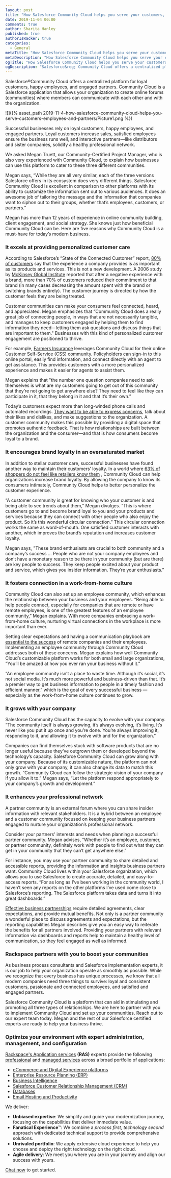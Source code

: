 ```yaml
---
layout: post
title: "How Salesforce Community Cloud helps you serve your customers, employees, and partners"
date: 2019-11-04 00:00
comments: true
author: Sharita Hanley
published: true
authorIsRacker: true
categories:
  - General
metaTitle: "How Salesforce Community Cloud helps you serve your customers, employees, and partners"
metaDescription: "How Salesforce Community Cloud helps you serve your customers, employees, and partners"
ogTitle: "How Salesforce Community Cloud helps you serve your customers, employees, and partners"
ogDescription: "Salesforce&reg; Community Cloud offers a centralized platform for loyal customers, happy employees, and engaged partners."
---
```


Salesforce&reg;Community Cloud offers a centralized platform for loyal customers, happy employees, and engaged partners. Community Cloud is a Salesforce application that allows your organization to create online forums (communities) where members can communicate with each other and with the organization. 

<!-- more -->

![]({% asset_path 2019-11-4-how-salesforce-community-cloud-helps-you-serve-customers-employees-and-partners/Picture1.png %})

Successful businesses rely on loyal customers, happy employees, and engaged partners. Loyal customers increase sales, satisfied employees ensure the business runs well, and interactive partners&mdash;like distributors and sister companies, solidify a healthy professional network. 

We asked Megan Truett, our Community-Certified Project Manager, who is also very experienced with Community Cloud, to explain how businesses can use this platform to cater to these three different communities.

Megan says, “While they are all very similar, each of the three versions Salesforce offers in its ecosystem does very different things. Salesforce Community Cloud is excellent in comparison to other platforms with its ability to customize the information sent out to various audiences. It does an awesome job of tailoring the message and the information that companies want to siphon out to their groups, whether that’s employees, customers, or partners.” 

Megan has more than 12 years of experience in online community building, client engagement, and social strategy. She knows just how beneficial Community Cloud can be. Here are five reasons why Community Cloud is a must-have for today’s modern business. 

### It excels at providing personalized customer care

According to Salesforce’s “State of the Connected Customer” report, [80% of customers](https://www.marketingweek.com/how-customer-experience-impacts-the-bottom-line/) say that the experience a company provides is as important as its products and services. This is not a new development. A 2006 study by [McKinsey Global Institute](https://www.mckinsey.com/business-functions/organization/our-insights/the-moment-of-truth-in-customer-service) reported that after a negative experience with a brand, more than 70% of customers reduced their commitment to that brand (in many cases decreasing the amount spent with the brand or switching brands entirely). The customer journey is directed by how the customer feels they are being treated.

Customer communities can make your consumers feel connected, heard, and appreciated. Megan emphasizes that “Community Cloud does a really great job of connecting people, in ways that are not necessarily tangible, and manages to keep customers engaged by helping them to find information they need&mdash;letting them ask questions and discuss things that are important to them." Businesses with this kind of personalized customer engagement are positioned to thrive.

For example, [Farmers Insurance](https://www.salesforce.com/customer-success-stories/farmers-insurance/#) leverages Community Cloud for their online Customer Self-Service (CSS) community. Policyholders can sign-in to this online portal, easily find information, and connect directly with an agent to get assistance. This provides customers with a more personalized experience and makes it easier for agents to assist them.

Megan explains that "the number one question companies need to ask themselves is what are my customers going to get out of this community that they’re not going to get anywhere else? They need to feel like they can participate in it, that they belong in it and that it’s their own.” 

Today’s customers expect more than long-winded phone calls and automated recordings. [They want to be able to express concerns](https://www.adweek.com/brand-marketing/why-brands-must-quickly-shift-from-communication-with-consumers-to-conversation/), talk about their likes and dislikes, and make suggestions to the organization. A customer community makes this possible by providing a digital space that promotes authentic feedback. That is how relationships are built between the organization and the consumer&mdash;and that is how consumers become loyal to a brand. 

### It encourages brand loyalty in an oversaturated market

In addition to stellar customer care, successful businesses have found another way to maintain their customers’ loyalty. In a world where [63% of shoppers do not feel like retailers know them](https://www.salesforce.com/blog/2017/05/14-retail-customer-experience-stats.html) , Community Cloud can help organizations increase brand loyalty. By allowing the company to know its consumers intimately, Community Cloud helps to better personalize the customer experience. 

“A customer community is great for knowing who your customer is and being able to see trends about them,” Megan divulges. “This is where customers go to and become brand loyal to you and your products and services because they can connect with other people who also enjoy the product. So it’s this wonderful circular connection.” This circular connection works the same as word-of-mouth. One satisfied customer interacts with another, which improves the brand’s reputation and increases customer loyalty. 

Megan says, "These brand enthusiasts are crucial to both community and a company’s success ... People who are not your company employees and don’t have a monetary reason to be there in your community (but are there) are key people to success. They keep people excited about your product and service, which gives you insider information. They’re your enthusiasts.” 

### It fosters connection in a work-from-home culture

Community Cloud can also set up an employee community, which enhances the relationship between your business and your employees. “Being able to help people connect, especially for companies that are remote or have remote employees, is one of the greatest features of an employee community,” Megan explains. With more companies embracing a work-from-home culture, nurturing virtual connections in the workplace is more important than ever. 

Setting clear expectations and having a communication playbook are [essential to the success](https://www.inc.com/amanda-pressner-kreuser/the-most-successful-remote-teams-do-these-5-things.html) of remote companies and their employees. Implementing an employee community through Community Cloud addresses both of these concerns. Megan explains how well Community Cloud’s customizable platform works for both small and large organizations, “You’ll be amazed at how you ever ran your business without it.” 

“An employee community isn’t a place to waste time. Although it’s social, it’s not social media. It’s much more powerful and business-driven than that. It’s a premier way to get business information to people in a timely fashion and efficient manner,” which is the goal of every successful business — especially as the work-from-home culture continues to grow. 

### It grows with your company

Salesforce Community Cloud has the capacity to evolve with your company. “The community itself is always growing, it’s always evolving, it’s living. It’s never like you put it up once and you’re done. You’re always improving it, responding to it, and allowing it to evolve with and for the organization.” 

Companies can find themselves stuck with software products that are no longer useful because they’ve outgrown them or developed beyond the technology’s capacity. Salesforce Community Cloud can grow along with your company. Because of its customizable nature, the platform can not only grow with your company, it can also change its data to match this growth. “Community Cloud can follow the strategic vision of your company if you allow it to.” Megan says, “Let the platform respond appropriately to your company’s growth and development.”

### It enhances your professional network 

A partner community is an external forum where you can share insider information with relevant stakeholders. It is a hybrid between an employee and a customer community focused on keeping your business partners engaged to nurture your organization’s professional network.

Consider your partners' interests and needs when planning a successful partner community. Megan advises, “Whether it’s an employee, customer, or partner community, definitely work with people to find out what they can get in your community that they can’t get anywhere else.” 

For instance, you may use your partner community to share detailed and accessible reports, providing the information and insights business partners want. Community Cloud lives within your Salesforce organization, which allows you to use Salesforce to create accurate, detailed, and easy-to-access reports. “For as long as I’ve been working in the community world, I haven’t seen any reports on the other platforms I’ve used come close to Salesforce’s reporting. The Salesforce platform takes data and turns it into great dashboards.” 

[Effective business partnerships](https://www.inc.com/amanda-pressner-kreuser/the-most-successful-remote-teams-do-these-5-things.html) require detailed agreements, clear expectations, and provide mutual benefits. Not only is a partner community a wonderful place to discuss agreements and expectations, but the reporting capabilities Megan describes give you an easy way to reiterate the benefits for all partners involved. Providing your partners with relevant information via dashboards and reports help to maintain a healthy level of communication, so they feel engaged as well as informed.

### Rackspace partners with you to boost your communities

As business process consultants and Salesforce implementation experts, it is our job to help your organization operate as smoothly as possible. While we recognize that every business has unique processes, we know that all modern companies need three things to survive: loyal and consistent customers, passionate and connected employees, and satisfied and engaged partners. 

Salesforce Community Cloud is a platform that can aid in stimulating and promoting all three types of relationships. We are here to partner with you to implement Community Cloud and set up your communities. Reach out to our expert team today. Megan and the rest of our Salesforce certified experts are ready to help your business thrive.


### Optimize your environment with expert administration, management, and configuration

[Rackspace's Application services](https://www.rackspace.com/application-management/managed-services)
**(RAS)** experts provide the following [professional](https://www.rackspace.com/application-management/professional-services)
and
[managed services](https://www.rackspace.com/application-management/managed-services) across
a broad portfolio of applications:

- [eCommerce and Digital Experience platforms](https://www.rackspace.com/ecommerce-digital-experience)
- [Enterprise Resource Planning (ERP)](https://www.rackspace.com/erp)
- [Business Intelligence](https://www.rackspace.com/business-intelligence)
- [Salesforce Customer Relationship Management (CRM)](https://www.rackspace.com/salesforce-managed-services)
- [Databases](https://www.rackspace.com/dba-services)
- [Email Hosting and Productivity](https://www.rackspace.com/email-hosting)

We deliver:

- **Unbiased expertise**: We simplify and guide your modernization journey,
focusing on the capabilities that deliver immediate value.
- **Fanatical Experience**&trade;: We combine a *process first, technology second*
approach with dedicated technical support to provide comprehensive solutions.
- **Unrivaled portfolio**: We apply extensive cloud experience to help you
choose and deploy the right technology on the right cloud.
- **Agile delivery**: We meet you where you are in your journey and align
our success with yours.

[Chat now](https://www.rackspace.com/#chat) to get started.
